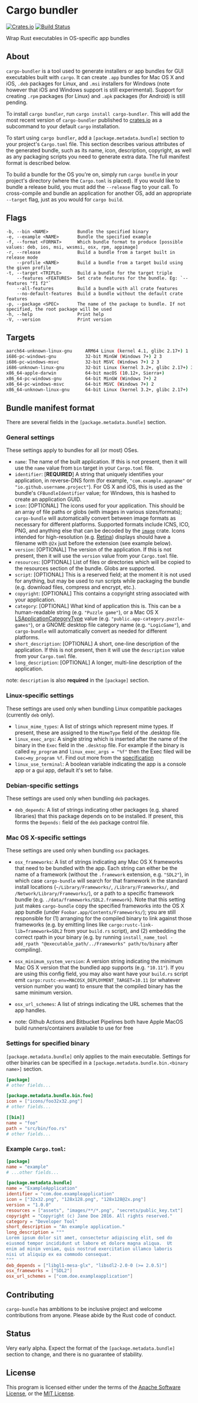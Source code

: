# Cargo bundler

[![Crates.io](https://img.shields.io/crates/v/cargo-bundle.svg)](https://crates.io/crates/cargo-bundle)
[![Build Status](https://github.com/Leinnan/cargo-bundler/workflows/CI/badge.svg?branch=master)](https://github.com/burtonageo/cargo-bundle/actions?query=branch%3Amaster)

Wrap Rust executables in OS-specific app bundles

## About

`cargo-bundler` is a tool used to generate installers or app bundles for GUI
executables built with `cargo`.  It can create `.app` bundles for Mac OS X and
iOS, `.deb` packages for Linux, and `.msi` installers for Windows (note however
that iOS and Windows support is still experimental).  Support for creating
`.rpm` packages (for Linux) and `.apk` packages (for Android) is still pending.

To install `cargo bundler`, run `cargo install cargo-bundler`. This will add the most recent version of `cargo-bundler`
published to [crates.io](https://crates.io/crates/cargo-bundle) as a subcommand to your default `cargo` installation.

To start using `cargo bundler`, add a `[package.metadata.bundle]` section to your project's `Cargo.toml` file.  This
section describes various attributes of the generated bundle, such as its name, icon, description, copyright, as well
as any packaging scripts you need to generate extra data.  The full manifest format is described below.

To build a bundle for the OS you're on, simply run `cargo bundle` in your
project's directory (where the `Cargo.toml` is placed).  If you would like to
bundle a release build, you must add the `--release` flag to your call.  To
cross-compile and bundle an application for another OS, add an appropriate
`--target` flag, just as you would for `cargo build`.

## Flags
  ```plaintext
  -b, --bin <NAME>           Bundle the specified binary
  -e, --example <NAME>       Bundle the specified example
  -f, --format <FORMAT>      Which bundle format to produce [possible values: deb, ios, msi, wxsmsi, osx, rpm, appimage]
  -r, --release              Build a bundle from a target built in release mode
      --profile <NAME>       Build a bundle from a target build using the given profile
  -t, --target <TRIPLE>      Build a bundle for the target triple
      --features <FEATURES>  Set crate features for the bundle. Eg: `--features "f1 f2"`
      --all-features         Build a bundle with all crate features
      --no-default-features  Build a bundle without the default crate features
  -p, --package <SPEC>       The name of the package to bundle. If not specified, the root package will be used
  -h, --help                 Print help
  -V, --version              Print version
  ```

## Targets
  ```bash
  aarch64-unknown-linux-gnu     ARM64 Linux (kernel 4.1, glibc 2.17+) 1
  i686-pc-windows-gnu           32-bit MinGW (Windows 7+) 2 3
  i686-pc-windows-msvc          32-bit MSVC (Windows 7+) 2 3
  i686-unknown-linux-gnu        32-bit Linux (kernel 3.2+, glibc 2.17+) 3
  x86_64-apple-darwin           64-bit macOS (10.12+, Sierra+)
  x86_64-pc-windows-gnu         64-bit MinGW (Windows 7+) 2
  x86_64-pc-windows-msvc        64-bit MSVC (Windows 7+) 2
  x86_64-unknown-linux-gnu      64-bit Linux (kernel 3.2+, glibc 2.17+)
  ```

## Bundle manifest format

There are several fields in the `[package.metadata.bundle]` section.


### General settings

These settings apply to bundles for all (or most) OSes.

 * `name`: The name of the built application. If this is not present, then it will use the `name` value from `bin`
           target in your `Cargo.toml` file.
 * `identifier`: [**REQUIRED**] A string that uniquely identifies your application,
   in reverse-DNS form (for example, `"com.example.appname"` or
   `"io.github.username.project"`).  For OS X and iOS, this is used as the
   bundle's `CFBundleIdentifier` value; for Windows, this is hashed to create
   an application GUID.
 * `icon`: [OPTIONAL] The icons used for your application.  This should be an array of file paths or globs (with images
           in various sizes/formats); `cargo-bundle` will automatically convert between image formats as necessary for
           different platforms.  Supported formats include ICNS, ICO, PNG, and anything else that can be decoded by the
           [`image`](https://crates.io/crates/image) crate.  Icons intended for high-resolution (e.g. [Retina](https://developer.apple.com/design/human-interface-guidelines/app-icons#macOS-app-icon-sizes)) displays
           should have a filename with `@2x` just before the extension (see example below).
 * `version`: [OPTIONAL] The version of the application. If this is not present, then it will use the `version`
              value from your `Cargo.toml` file.
 * `resources`: [OPTIONAL] List of files or directories which will be copied to the resources section of the
                bundle. Globs are supported.
 * `script`: [OPTIONAL] This is a reserved field; at the moment it is not used for anything, but may be used to
             run scripts while packaging the bundle (e.g. download files, compress and encrypt, etc.).
 * `copyright`: [OPTIONAL] This contains a copyright string associated with your application.
 * `category`: [OPTIONAL] What kind of application this is.  This can
   be a human-readable string (e.g. `"Puzzle game"`), or a Mac OS X
   [LSApplicationCategoryType](https://developer.apple.com/documentation/bundleresources/information_property_list/lsapplicationcategorytype#possibleValues) value
   (e.g. `"public.app-category.puzzle-games"`), or a GNOME desktop
   file category name (e.g. `"LogicGame"`), and `cargo-bundle` will
   automatically convert as needed for different platforms.
 * `short_description`: [OPTIONAL] A short, one-line description of the application. If this is not present, then it
                        will use the `description` value from your `Cargo.toml` file.
 * `long_description`: [OPTIONAL] A longer, multi-line description of the application.

note: `description` is also **required** in the `[package]` section.

### Linux-specific settings

These settings are used only when bundling Linux compatible packages (currently `deb` only).

* `linux_mime_types`: A list of strings which represent mime types. If present, these are assigned
  to the `MimeType` field of the .desktop file.
* `linux_exec_args`: A single string which is inserted after the name of the binary in the `Exec`
  field in the `.desktop` file. For example if the binary is called `my_program` and
  `linux_exec_args = "%f"` then the Exec filed will be `Exec=my_program %f`. Find out more from the
  [specification](https://specifications.freedesktop.org/desktop-entry-spec/desktop-entry-spec-latest.html#exec-variables)
* `linux_use_terminal`: A boolean variable indicating the app is a console app or a gui app, default it's set to false.

### Debian-specific settings

These settings are used only when bundling `deb` packages.

* `deb_depends`: A list of strings indicating other packages (e.g. shared
  libraries) that this package depends on to be installed.  If present, this
  forms the `Depends:` field of the `deb` package control file.

### Mac OS X-specific settings

These settings are used only when bundling `osx` packages.

* `osx_frameworks`: A list of strings indicating any Mac OS X frameworks that
  need to be bundled with the app.  Each string can either be the name of a
  framework (without the `.framework` extension, e.g. `"SDL2"`), in which case
  `cargo-bundle` will search for that framework in the standard install
  locations (`~/Library/Frameworks/`, `/Library/Frameworks/`, and
  `/Network/Library/Frameworks/`), or a path to a specific framework bundle
  (e.g. `./data/frameworks/SDL2.framework`).  Note that this setting just makes
  `cargo-bundle` copy the specified frameworks into the OS X app bundle (under
  `Foobar.app/Contents/Frameworks/`); you are still responsible for (1)
  arranging for the compiled binary to link against those frameworks (e.g. by
  emitting lines like `cargo:rustc-link-lib=framework=SDL2` from your
  `build.rs` script), and (2) embedding the correct rpath in your binary
  (e.g. by running `install_name_tool -add_rpath
  "@executable_path/../Frameworks" path/to/binary` after compiling).
* `osx_minimum_system_version`: A version string indicating the minimum Mac OS
  X version that the bundled app supports (e.g. `"10.11"`).  If you are using
  this config field, you may also want have your `build.rs` script emit
  `cargo:rustc-env=MACOSX_DEPLOYMENT_TARGET=10.11` (or whatever version number
  you want) to ensure that the compiled binary has the same minimum version.
* `osx_url_schemes`: A list of strings indicating the URL schemes that the app
  handles.

* note: Github Actions and Bitbucket Pipelines both have Apple MacOS build runners/containers available to use for free 

### Settings for specified binary

`[package.metadata.bundle]` only applies to the main executable.
Settings for other binaries can be specified in a `[package.metadata.bundle.bin.<binary name>]` section.

```toml
[package]
# other fields...

[package.metadata.bundle.bin.foo]
icon = ["icons/foo32x32.png"]
# other fields...

[[bin]]
name = "foo"
path = "src/bin/foo.rs"
# other fields...
```

### Example `Cargo.toml`:

```toml
[package]
name = "example"
# ...other fields...

[package.metadata.bundle]
name = "ExampleApplication"
identifier = "com.doe.exampleapplication"
icon = ["32x32.png", "128x128.png", "128x128@2x.png"]
version = "1.0.0"
resources = ["assets", "images/**/*.png", "secrets/public_key.txt"]
copyright = "Copyright (c) Jane Doe 2016. All rights reserved."
category = "Developer Tool"
short_description = "An example application."
long_description = """
Lorem ipsum dolor sit amet, consectetur adipiscing elit, sed do
eiusmod tempor incididunt ut labore et dolore magna aliqua.  Ut
enim ad minim veniam, quis nostrud exercitation ullamco laboris
nisi ut aliquip ex ea commodo consequat.
"""
deb_depends = ["libgl1-mesa-glx", "libsdl2-2.0-0 (>= 2.0.5)"]
osx_frameworks = ["SDL2"]
osx_url_schemes = ["com.doe.exampleapplication"]
```

## Contributing

`cargo-bundle` has ambitions to be inclusive project and welcome contributions from anyone.  Please abide by the Rust
code of conduct.

## Status

Very early alpha. Expect the format of the `[package.metadata.bundle]` section to change, and there is no guarantee of
stability.

## License

This program is licensed either under the terms of the
[Apache Software License](http://www.apache.org/licenses/LICENSE-2.0), or the
[MIT License](https://opensource.org/licenses/MIT).
